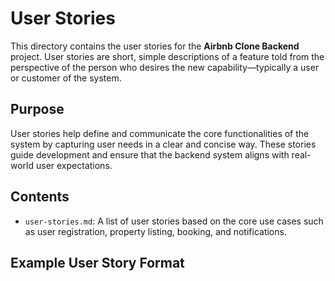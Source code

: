 # User Stories

This directory contains the user stories for the **Airbnb Clone Backend** project. User stories are short, simple descriptions of a feature told from the perspective of the person who desires the new capability—typically a user or customer of the system.

## Purpose

User stories help define and communicate the core functionalities of the system by capturing user needs in a clear and concise way. These stories guide development and ensure that the backend system aligns with real-world user expectations.

## Contents

- `user-stories.md`: A list of user stories based on the core use cases such as user registration, property listing, booking, and notifications.

## Example User Story Format

